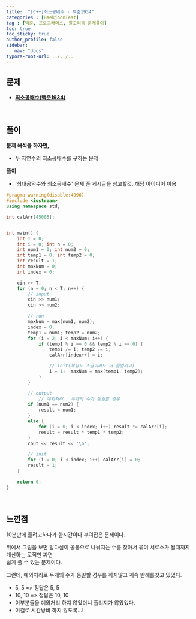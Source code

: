 ```yaml
---
title:  "[C++]최소공배수 - 백준1934"
categories : [BaekjoonTest]
tag : [백준, 프로그래머스, 알고리즘 문제풀이]
toc: true
toc_sticky: true
author_profile: false
sidebar:
   nav: "docs"
typora-root-url: ../../..
---
```




## 문제

* **[최소공배수(백준1934)](https://www.acmicpc.net/problem/1934)**

<br>

## 풀이

**문제 해석을 하자면,**

* 두 자연수의 최소공배수를 구하는 문제



**풀이**

* '최대공약수와 최소공배수' 문제 푼 게시글을 참고할것. 해당 아이디어 이용




```c++
#pragma warning(disable:4996)
#include <iostream>
using namespace std;

int calArr[45005];


int main() {
	int T = 0;
	int i = 0; int n = 0;
	int num1 = 0; int num2 = 0;
	int temp1 = 0; int temp2 = 0;
	int result = 1;
	int maxNum = 0;
	int index = 0;

	cin >> T;
	for (n = 0; n < T; n++) {
		// input
		cin >> num1;
		cin >> num2;

		// run
		maxNum = max(num1, num2);
		index = 0;
		temp1 = num1; temp2 = num2;
		for (i = 2; i < maxNum; i++) {
			if (temp1 % i == 0 && temp2 % i == 0) {
				temp1 /= i; temp2 /= i;
				calArr[index++] = i;

				// init(복잡도 조금이라도 더 줄일려고)
				i = 1;  maxNum = max(temp1, temp2);
			}
		}

		// output
			// 예외처리 : 두개의 수가 동일할 경우
		if (num1 == num2) {
			result = num1;
		}
		else {
			for (i = 0; i < index; i++) result *= calArr[i];
			result = result * temp1 * temp2;
		}
		cout << result << '\n';

		// init 
		for (i = 0; i < index; i++) calArr[i] = 0;
		result = 1;
	}

	return 0;
}
```

<br>

## 느낀점

10분만에 풀려고하다가 한시간이나 부여잡은 문제이다..

위에서 그림을 보면 알다싶이 공통으로 나눠지는 수를 찾아서 몫이 서로소가 될때까지 계산하는 로직만 짜면  
쉽게 풀 수 있는 문제이다.

그런데, 예외처리로 두개의 수가 동일할 경우를 하지않고 계속 반례를찾고 있었다.

* 5, 5 => 정답은 5, 5
* 10, 10 => 정답은 10, 10
* 이부분들을 예외처리 하지 않았더니 풀리지가 않았었다.
* 이걸로 시간낭비 하지 않도록...!
